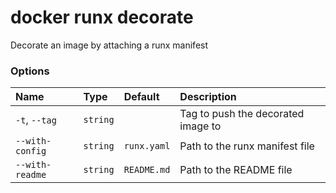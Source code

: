 # docker runx decorate

<!---MARKER_GEN_START-->
Decorate an image by attaching a runx manifest

### Options

| Name            | Type     | Default     | Description                        |
|:----------------|:---------|:------------|:-----------------------------------|
| `-t`, `--tag`   | `string` |             | Tag to push the decorated image to |
| `--with-config` | `string` | `runx.yaml` | Path to the runx manifest file     |
| `--with-readme` | `string` | `README.md` | Path to the README file            |


<!---MARKER_GEN_END-->

